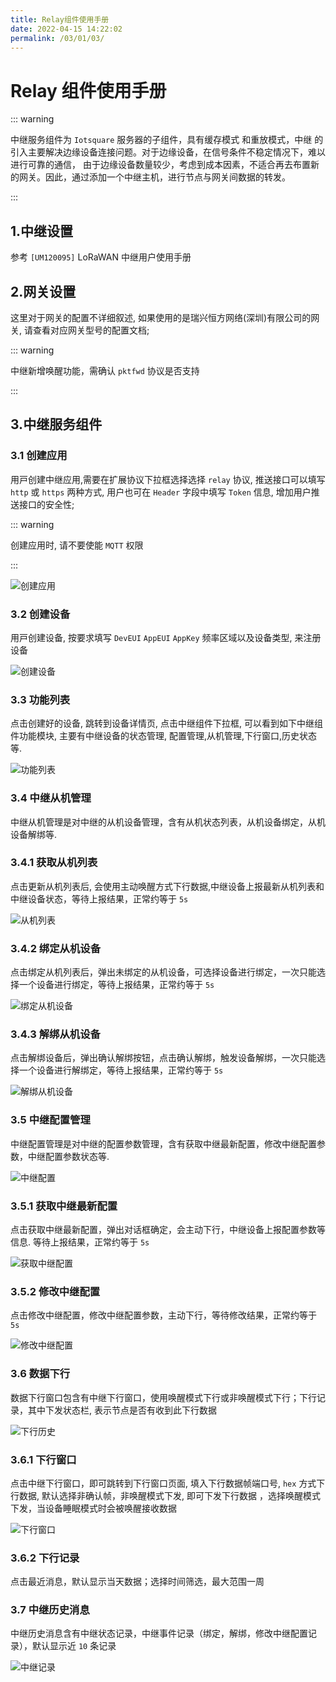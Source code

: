 ```yaml
---
title: Relay组件使用手册
date: 2022-04-15 14:22:02
permalink: /03/01/03/
---
```

# Relay 组件使用手册

::: warning

中继服务组件为 `Iotsquare` 服务器的子组件，具有缓存模式 和重放模式，中继 的引入主要解决边缘设备连接问题。对于边缘设备，在信号条件不稳定情况下，难以进行可靠的通信， 由于边缘设备数量较少，考虑到成本因素，不适合再去布置新的网关。因此，通过添加一个中继主机，进行节点与网关间数据的转发。

:::

## 1.中继设置

参考 `[UM120095]` LoRaWAN 中继用户使用手册

## 2.网关设置

这⾥对于⽹关的配置不详细叙述, 如果使⽤的是瑞兴恒⽅⽹络(深圳)有限公司的⽹关, 请查看对应⽹关型号的配置⽂档;

::: warning

中继新增唤醒功能，需确认 `pktfwd` 协议是否支持

:::

## 3.中继服务组件

### 3.1 创建应用

⽤⼾创建中继应⽤,需要在扩展协议下拉框选择选择 `relay` 协议, 推送接口可以填写 `http` 或 `https` 两种方式, 用户也可在 `Header` 字段中填写 `Token` 信息, 增加用户推送接口的安全性;

::: warning

创建应用时, 请不要使能 `MQTT` 权限

:::

![创建应用](https://wiki.risinghf.com/upload/img/af58a8652df1fe4f8a2f4cda03db69b2.png)

### 3.2 创建设备

⽤⼾创建设备, 按要求填写 `DevEUI` `AppEUI` `AppKey` 频率区域以及设备类型, 来注册设备

![创建设备](https://wiki.risinghf.com/upload/img/36544449ae1814a45859876c8a427e00.png)

### 3.3 功能列表

点击创建好的设备, 跳转到设备详情⻚, 点击中继组件下拉框, 可以看到如下中继组件功能模块, 主要有中继设备的状态管理, 配置管理,从机管理,下⾏窗口,历史状态等.

![功能列表](https://wiki.risinghf.com/upload/img/e383974d180b6f7a2e9267afffe81a65.png)

### 3.4 中继从机管理

中继从机管理是对中继的从机设备管理，含有从机状态列表，从机设备绑定，从机设备解绑等.

### 3.4.1 获取从机列表

点击更新从机列表后, 会使用主动唤醒方式下行数据,中继设备上报最新从机列表和中继设备状态，等待上报结果，正常约等于 `5s`

![从机列表](https://wiki.risinghf.com/upload/img/8da9541281baf9626d78e4fda8eb00f0.png)

### 3.4.2 绑定从机设备

点击绑定从机列表后，弹出未绑定的从机设备，可选择设备进行绑定，一次只能选择一个设备进行绑定，等待上报结果，正常约等于 `5s`

![绑定从机设备](https://wiki.risinghf.com/upload/img/c6afea83898e2be917eb48616f40c4ca.png)

### 3.4.3 解绑从机设备

点击解绑设备后，弹出确认解绑按钮，点击确认解绑，触发设备解绑，一次只能选择一个设备进行解绑定，等待上报结果，正常约等于 `5s`

 ![解绑从机设备](https://wiki.risinghf.com/upload/img/579946c78208147f90f137cf4f46427c.png)

### 3.5 中继配置管理

中继配置管理是对中继的配置参数管理，含有获取中继最新配置，修改中继配置参数，中继配置参数状态等.

![中继配置](https://wiki.risinghf.com/upload/img/9ce0267be95597049477b1971f5c043c.png)

### 3.5.1 获取中继最新配置

点击获取中继最新配置，弹出对话框确定，会主动下行，中继设备上报配置参数等信息. 等待上报结果，正常约等于 `5s`

![获取中继配置](https://wiki.risinghf.com/upload/img/88a40855ddc99dd13196d48e1aed2f3c.png)

### 3.5.2 修改中继配置

点击修改中继配置，修改中继配置参数，主动下行，等待修改结果，正常约等于 `5s`

 ![修改中继配置](https://wiki.risinghf.com/upload/img/c0b60af951f8574e7db624451ae4080d.png)

### 3.6 数据下行

数据下行窗口包含有中继下行窗口，使用唤醒模式下行或非唤醒模式下行；下行记录，其中下发状态栏, 表⽰节点是否有收到此下⾏数据

 ![下行历史](https://wiki.risinghf.com/upload/img/397b3002b6900baf4bab67b6e5145124.png)

### 3.6.1 下行窗口

点击中继下行窗口，即可跳转到下⾏窗口⻚⾯,  填⼊下⾏数据帧端口号, `hex` ⽅式下⾏数据, 默认选择⾮确认帧，非唤醒模式下发, 即可下发下⾏数据 ，选择唤醒模式下发，当设备睡眠模式时会被唤醒接收数据

![下行窗口](https://wiki.risinghf.com/upload/img/37dfc6cc75d783741d864bde72a9fd65.png)

### 3.6.2 下行记录

点击最近消息，默认显示当天数据；选择时间筛选，最大范围一周

### 3.7 中继历史消息

中继历史消息含有中继状态记录，中继事件记录（绑定，解绑，修改中继配置记录），默认显示近 `10` 条记录

![中继记录](https://wiki.risinghf.com/upload/img/e372ef8a3da1fb9f826bcf52600dd84e.png)
